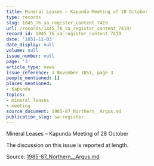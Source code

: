 ```yaml
---
title: Mineral Leases – Kapunda Meeting of 28 October
type: records
slug: 1845_76_sa_register_content_7419
url: /records/1845_76_sa_register_content_7419/
record_id: 1845_76_sa_register_content_7419
date: '1851-11-03'
date_display: null
volume: null
issue_number: null
page: '3'
article_type: news
issue_reference: 3 November 1851, page 3
people_mentioned: []
places_mentioned:
- Kapunda
topics:
- mineral leases
- meeting
source_document: 1985-87_Northern__Argus.md
publication_slug: sa-register
---
```


Mineral Leases – Kapunda Meeting of 28 October

The discussion on this issue is reported at length.

Source: [1985-87_Northern__Argus.md](/downloads/markdown/1985-87_Northern__Argus.md)
